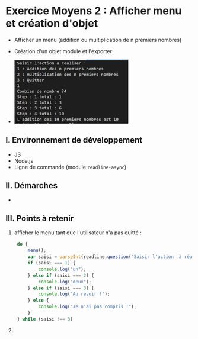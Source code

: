 # Exercice Moyens 2 : Afficher menu et création d'objet

- Afficher un menu (addition ou multiplication de n premiers nombres)
- Création d'un objet module et l'exporter
  
- ![capture exo2](ex2.png)

## I. Environnement de développement

* JS
* Node.js
* Ligne de commande (module `readline-async`)

## II. Démarches
- 


## III. Points à retenir

1. afficher le menu tant que l'utilisateur n'a pas quitté :
   ```js
    do {
        menu();
        var saisi = parseInt(readline.question("Saisir l'action  à réaliser : \n "));
        if (saisi === 1) {
            console.log("un");
        } else if (saisi === 2) {
            console.log("deux");
        } else if (saisi === 3) {
            console.log("Au revoir !");
        } else {
            console.log("Je n'ai pas compris !");
        }
    } while (saisi !== 3)
   ```
2. 